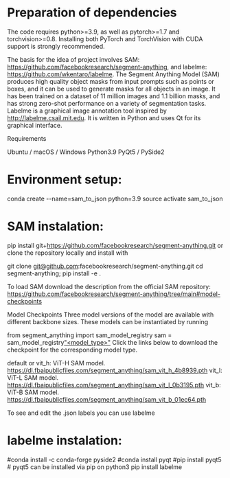 # Preparation of dependencies

The code requires python>=3.9, as well as pytorch>=1.7 and torchvision>=0.8. Installing both PyTorch and TorchVision with CUDA support is strongly recommended.

The basis for the idea of project involves SAM: https://github.com/facebookresearch/segment-anything, and labelme: https://github.com/wkentaro/labelme. The Segment Anything Model (SAM) produces high quality object masks from input prompts such as points or boxes, and it can be used to generate masks for all objects in an image. It has been trained on a dataset of 11 million images and 1.1 billion masks, and has strong zero-shot performance on a variety of segmentation tasks. Labelme is a graphical image annotation tool inspired by http://labelme.csail.mit.edu. It is written in Python and uses Qt for its graphical interface.

Requirements

Ubuntu / macOS / Windows
Python3.9
PyQt5 / PySide2

# Environment setup:

conda create --name=sam_to_json python=3.9
source activate sam_to_json

# SAM instalation:

pip install git+https://github.com/facebookresearch/segment-anything.git
or clone the repository locally and install with

git clone git@github.com:facebookresearch/segment-anything.git
cd segment-anything; pip install -e .

To load SAM download the description from the official SAM repository: https://github.com/facebookresearch/segment-anything/tree/main#model-checkpoints

Model Checkpoints
Three model versions of the model are available with different backbone sizes. These models can be instantiated by running

from segment_anything import sam_model_registry
sam = sam_model_registry["<model_type>"](checkpoint="<path/to/checkpoint>")
Click the links below to download the checkpoint for the corresponding model type.

default or vit_h: ViT-H SAM model. https://dl.fbaipublicfiles.com/segment_anything/sam_vit_h_4b8939.pth
vit_l: ViT-L SAM model. https://dl.fbaipublicfiles.com/segment_anything/sam_vit_l_0b3195.pth
vit_b: ViT-B SAM model. https://dl.fbaipublicfiles.com/segment_anything/sam_vit_b_01ec64.pth

To see and edit the .json labels you can use labelme

# labelme instalation: 

#conda install -c conda-forge pyside2
#conda install pyqt
#pip install pyqt5  # pyqt5 can be installed via pip on python3
pip install labelme

